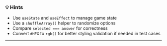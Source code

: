### 💡 **Hints**

* Use `useState` and `useEffect` to manage game state
* Use a `shuffleArray()` helper to randomize options
* Compare `selected === answer` for correctness
* Convert `#HEX` to `rgb()` for better styling validation if needed in test cases

---